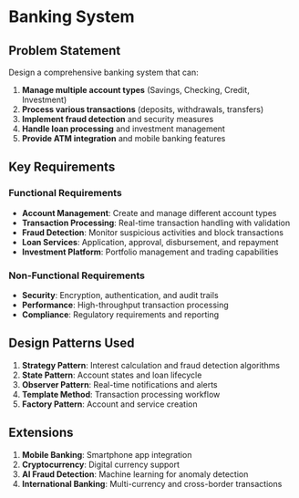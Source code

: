 # Banking System

## Problem Statement

Design a comprehensive banking system that can:

1. **Manage multiple account types** (Savings, Checking, Credit, Investment)
2. **Process various transactions** (deposits, withdrawals, transfers)
3. **Implement fraud detection** and security measures
4. **Handle loan processing** and investment management
5. **Provide ATM integration** and mobile banking features

## Key Requirements

### Functional Requirements
- **Account Management**: Create and manage different account types
- **Transaction Processing**: Real-time transaction handling with validation
- **Fraud Detection**: Monitor suspicious activities and block transactions
- **Loan Services**: Application, approval, disbursement, and repayment
- **Investment Platform**: Portfolio management and trading capabilities

### Non-Functional Requirements
- **Security**: Encryption, authentication, and audit trails
- **Performance**: High-throughput transaction processing
- **Compliance**: Regulatory requirements and reporting

## Design Patterns Used

1. **Strategy Pattern**: Interest calculation and fraud detection algorithms
2. **State Pattern**: Account states and loan lifecycle
3. **Observer Pattern**: Real-time notifications and alerts
4. **Template Method**: Transaction processing workflow
5. **Factory Pattern**: Account and service creation

## Extensions

1. **Mobile Banking**: Smartphone app integration
2. **Cryptocurrency**: Digital currency support
3. **AI Fraud Detection**: Machine learning for anomaly detection
4. **International Banking**: Multi-currency and cross-border transactions